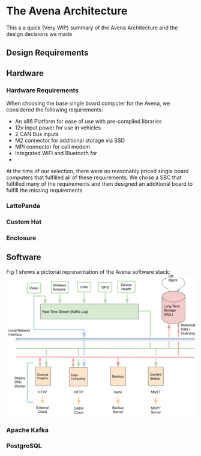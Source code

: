 # The Avena Architecture
This a a quick (Very WIP) summary of the Avena Architecture and the design decisions we made
 
 ## Design Requirements


## Hardware
### Hardware Requirements
When choosing the base single board computer for the Avena, we considered the following requirements:
- An x86 Platform for ease of use with pre-compiled libraries
- 12v input power for use in vehicles
- 2 CAN Bus inputs
- M2 connector for additional storage via SSD
- MPI connector for cell modem
- Integrated WiFi and Bluetooth for
- 
At the time of our selection, there were no reasonably priced single board computers that fulfilled all of these requirements. We chose a SBC that fulfilled many of the requirements and then designed an additional board to fulfill the missing requirements

### LattePanda

### Custom Hat

### Enclosure
## Software
Fig 1 shows a pictorial representation of the Avena software stack:
![Avena Arch](./AvenaArch.png)

### Apache Kafka
### PostgreSQL
